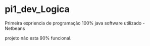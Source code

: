 # pi1_dev_Logica
Primeira expriencia de programação 100% java
software utilizado - Netbeans

projeto não esta 90% funcional.
